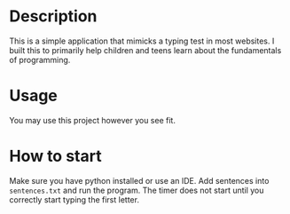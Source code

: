 # Description
This is a simple application that mimicks a typing test in most websites. I built this to primarily help children and teens learn about the fundamentals of programming.

# Usage
You may use this project however you see fit.

# How to start
Make sure you have python installed or use an IDE. Add sentences into `sentences.txt` and run the program. The timer does not start until you correctly start typing the first letter.